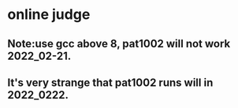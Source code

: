 # online judge
## Note:use gcc above 8, pat1002 will not work 2022_02-21.
## It's very strange that pat1002 runs will in 2022_0222.